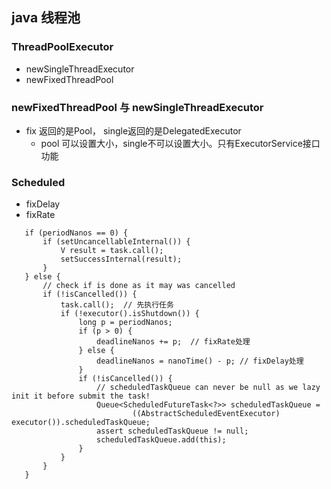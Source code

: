 ## java 线程池

### ThreadPoolExecutor
 * newSingleThreadExecutor
 * newFixedThreadPool
 
### newFixedThreadPool 与 newSingleThreadExecutor
 * fix 返回的是Pool， single返回的是DelegatedExecutor
   + pool 可以设置大小，single不可以设置大小。只有ExecutorService接口功能
   
   
   
### Scheduled
 * fixDelay
 * fixRate
 ``` 
    if (periodNanos == 0) {
        if (setUncancellableInternal()) {
            V result = task.call();
            setSuccessInternal(result);
        }
    } else {
        // check if is done as it may was cancelled
        if (!isCancelled()) {
            task.call();  // 先执行任务
            if (!executor().isShutdown()) {
                long p = periodNanos;
                if (p > 0) {
                    deadlineNanos += p;  // fixRate处理
                } else {
                    deadlineNanos = nanoTime() - p; // fixDelay处理
                }
                if (!isCancelled()) {
                    // scheduledTaskQueue can never be null as we lazy init it before submit the task!
                    Queue<ScheduledFutureTask<?>> scheduledTaskQueue =
                            ((AbstractScheduledEventExecutor) executor()).scheduledTaskQueue;
                    assert scheduledTaskQueue != null;
                    scheduledTaskQueue.add(this);
                }
            }
        }
    }
 ```
   
   